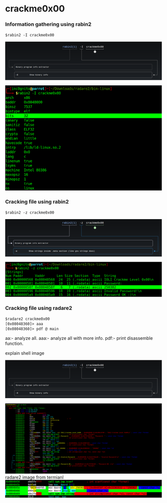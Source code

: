 
# crackme0x00
### Information gathering using rabin2


```console
$rabin2 -I crackme0x00
```

![](https://github.com/yashanand/radare2/blob/master/crackme/bin-linux/crackme0x00/0x00/man_rabin2.png)

![](https://github.com/yashanand/radare2/blob/master/crackme/bin-linux/crackme0x00/0x00/info_using_rabin2.png)

### Cracking file using rabin2

```console            
$rabin2 -z crackme0x00
```
![](https://github.com/yashanand/radare2/blob/master/crackme/bin-linux/crackme0x00/0x00/man_rabin2_z.png)

![](https://github.com/yashanand/radare2/blob/master/crackme/bin-linux/crackme0x00/0x00/using_rabin2.png)


### Cracking file using radare2

```console 
$radare2 crackme0x00
[0x08048360]> aaa
[0x08048360]> pdf @ main
```

aa:- analyze all.
aaa:- analyze all with more info.
pdf:- print disassemble function.

explain shell image 

![](https://github.com/yashanand/radare2/blob/master/crackme/bin-linux/crackme0x00/0x00/man_rabin2.png)


![](https://github.com/yashanand/radare2/blob/master/crackme/bin-linux/crackme0x00/0x00/main_function.png)
radare2  image from termianl 
![](https://github.com/yashanand/radare2/blob/master/crackme/bin-linux/crackme0x00/0x00/%40main_using_radare2.png)

